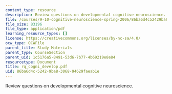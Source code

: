 ```yaml
---
content_type: resource
description: Review questions on developmental cognitive neuroscience.
file: /courses/9-10-cognitive-neuroscience-spring-2006/86ba6d4c52429ba8306894629faeab1e_rq_cogni_develop.pdf
file_size: 83196
file_type: application/pdf
learning_resource_types: []
license: https://creativecommons.org/licenses/by-nc-sa/4.0/
ocw_type: OCWFile
parent_title: Study Materials
parent_type: CourseSection
parent_uid: 1c5176a5-8491-53d6-7b77-4b69219e8e84
resourcetype: Document
title: rq_cogni_develop.pdf
uid: 86ba6d4c-5242-9ba8-3068-94629faeab1e
---
```

Review questions on developmental cognitive neuroscience.